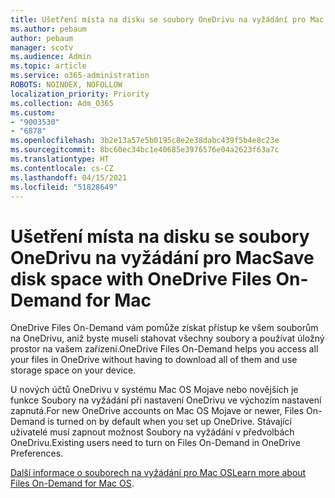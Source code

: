 ```yaml
---
title: Ušetření místa na disku se soubory OneDrivu na vyžádání pro Mac
ms.author: pebaum
author: pebaum
manager: scotv
ms.audience: Admin
ms.topic: article
ms.service: o365-administration
ROBOTS: NOINDEX, NOFOLLOW
localization_priority: Priority
ms.collection: Adm_O365
ms.custom:
- "9003530"
- "6878"
ms.openlocfilehash: 3b2e13a57e5b0195c8e2e38dabc439f5b4e8c23e
ms.sourcegitcommit: 8bc60ec34bc1e40685e3976576e04a2623f63a7c
ms.translationtype: HT
ms.contentlocale: cs-CZ
ms.lasthandoff: 04/15/2021
ms.locfileid: "51828649"
---
```

# <a name="save-disk-space-with-onedrive-files-on-demand-for-mac"></a><span data-ttu-id="a339d-102">Ušetření místa na disku se soubory OneDrivu na vyžádání pro Mac</span><span class="sxs-lookup"><span data-stu-id="a339d-102">Save disk space with OneDrive Files On-Demand for Mac</span></span>

<span data-ttu-id="a339d-103">OneDrive Files On-Demand vám pomůže získat přístup ke všem souborům na OneDrivu, aniž byste museli stahovat všechny soubory a používat úložný prostor na vašem zařízení.</span><span class="sxs-lookup"><span data-stu-id="a339d-103">OneDrive Files On-Demand helps you access all your files in OneDrive without having to download all of them and use storage space on your device.</span></span>  

<span data-ttu-id="a339d-104">U nových účtů OneDrivu v systému Mac OS Mojave nebo novějších je funkce Soubory na vyžádání při nastavení OneDrivu ve výchozím nastavení zapnutá.</span><span class="sxs-lookup"><span data-stu-id="a339d-104">For new OneDrive accounts on Mac OS Mojave or newer, Files On-Demand is turned on by default when you set up OneDrive.</span></span> <span data-ttu-id="a339d-105">Stávající uživatelé musí zapnout možnost Soubory na vyžádání v předvolbách OneDrivu.</span><span class="sxs-lookup"><span data-stu-id="a339d-105">Existing users need to turn on Files On-Demand in OneDrive Preferences.</span></span>  

<span data-ttu-id="a339d-106">[Další informace o souborech na vyžádání pro Mac OS](https://support.microsoft.com/office/529f6d53-e572-4922-a585-e7a318c135f0)</span><span class="sxs-lookup"><span data-stu-id="a339d-106">[Learn more about Files On-Demand for Mac OS](https://support.microsoft.com/office/529f6d53-e572-4922-a585-e7a318c135f0).</span></span>
